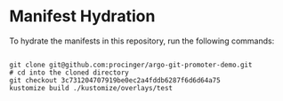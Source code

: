 
# Manifest Hydration

To hydrate the manifests in this repository, run the following commands:

```shell

git clone git@github.com:procinger/argo-git-promoter-demo.git
# cd into the cloned directory
git checkout 3c731204707919be0ec2a4fddb6287f6d6d64a75
kustomize build ./kustomize/overlays/test
```